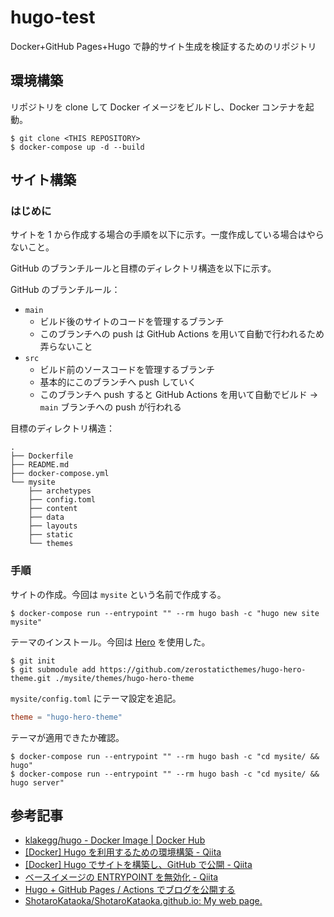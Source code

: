 # hugo-test

Docker+GitHub Pages+Hugo で静的サイト生成を検証するためのリポジトリ

## 環境構築

リポジトリを clone して Docker イメージをビルドし、Docker コンテナを起動。

```
$ git clone <THIS REPOSITORY>
$ docker-compose up -d --build
```

## サイト構築

### はじめに

サイトを 1 から作成する場合の手順を以下に示す。一度作成している場合はやらないこと。

GitHub のブランチルールと目標のディレクトリ構造を以下に示す。

GitHub のブランチルール：

- `main`
  - ビルド後のサイトのコードを管理するブランチ
  - このブランチへの push は GitHub Actions を用いて自動で行われるため弄らないこと
- `src`
  - ビルド前のソースコードを管理するブランチ
  - 基本的にこのブランチへ push していく
  - このブランチへ push すると GitHub Actions を用いて自動でビルド → `main` ブランチへの push が行われる

目標のディレクトリ構造：

```
.
├── Dockerfile
├── README.md
├── docker-compose.yml
└── mysite
    ├── archetypes
    ├── config.toml
    ├── content
    ├── data
    ├── layouts
    ├── static
    └── themes
```

### 手順

サイトの作成。今回は `mysite` という名前で作成する。

```
$ docker-compose run --entrypoint "" --rm hugo bash -c "hugo new site mysite"
```

テーマのインストール。今回は [Hero](https://themes.gohugo.io/themes/hugo-hero-theme/) を使用した。

```
$ git init
$ git submodule add https://github.com/zerostaticthemes/hugo-hero-theme.git ./mysite/themes/hugo-hero-theme
```

`mysite/config.toml` にテーマ設定を追記。

```toml
theme = "hugo-hero-theme"
```

テーマが適用できたか確認。

```
$ docker-compose run --entrypoint "" --rm hugo bash -c "cd mysite/ && hugo"
$ docker-compose run --entrypoint "" --rm hugo bash -c "cd mysite/ && hugo server"
```

## 参考記事

- [klakegg/hugo - Docker Image | Docker Hub](https://hub.docker.com/r/klakegg/hugo)
- [[Docker] Hugo を利用するための環境構築 - Qiita](https://qiita.com/ub0t0/items/4ac2f2d8c3e8fbdfcfad)
- [[Docker] Hugo でサイトを構築し、GitHub で公開 - Qiita](https://qiita.com/ub0t0/items/39b1649dffcba23517a6)
- [ベースイメージの ENTRYPOINT を無効化 - Qiita](https://qiita.com/nju33/items/733e16511f3b8e739d54)
- [Hugo + GitHub Pages / Actions でブログを公開する](https://zenn.dev/bryutus/articles/hugo-github-pages-actions)
- [ShotaroKataoka/ShotaroKataoka.github.io: My web page.](https://github.com/ShotaroKataoka/ShotaroKataoka.github.io)
